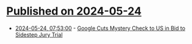 # [Published on 2024-05-24](index.md)

* [2024-05-24, 07:53:00](https://soylentnews.org/article.pl?sid=24/05/23/1219259&from=rss) - [Google Cuts Mystery Check to US in Bid to Sidestep Jury Trial](https://soylentnews.org/article.pl?sid=24/05/23/1219259&from=rss)
